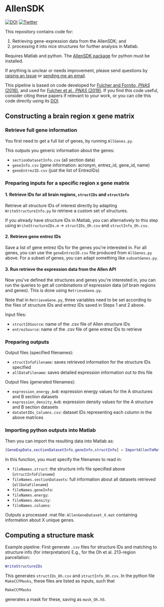 # AllenSDK

[![DOI](https://zenodo.org/badge/104984017.svg)](https://zenodo.org/badge/latestdoi/104984017)
[![Twitter](https://img.shields.io/twitter/url/https/twitter.com/bendfulcher.svg?style=social&label=Follow%20%40bendfulcher)](https://twitter.com/bendfulcher)

This repository contains code for:
1. Retrieving gene-expression data from the AllenSDK; and
2. processing it into nice structures for further analysis in Matlab.

Requires Matlab and python.
The [AllenSDK package](http://alleninstitute.github.io/AllenSDK/install.html) for python must be installed.

If anything is unclear or needs improvement, please send questions by [raising an Issue](https://docs.github.com/en/github/managing-your-work-on-github/creating-an-issue) or [sending me an email](mailto:ben.d.fulcher@gmail.com).

This pipeline is based on code developed for [Fulcher and Fornito, _PNAS_ (2016)](https://doi.org/10.1073/pnas.1513302113), and used for [Fulcher et al., _PNAS_ (2019)](https://doi.org/10.1073/pnas.1814144116).
If you find this code useful, consider citing these papers if relevant to your work, or you can cite this code directly using its [DOI](https://doi.org/10.5281/zenodo.3951756).

## Constructing a brain region x gene matrix

### Retrieve full gene information
You first need to get a full list of genes, by running `AllGenes.py`.

This outputs you generic information about the genes:
* `sectionDatasetInfo.csv` (all section data)
* `geneInfo.csv` (gene information: acronym, entrez_id, gene_id, name)
* `geneEntrezID.csv` (just the list of EntrezIDs)

### Preparing inputs for a specific region x gene matrix

#### 1. Retrieve IDs for all brain regions, `structIDs` and `structInfo`

Retrieve all structure IDs of interest directly by adapting `WriteStructureInfo.py` to retrieve a custom set of structures.

If you already have structure IDs in Matlab, you can alternatively to this step using `WriteStructureIDs.m` -> `structIDs_Oh.csv` and `structInfo_Oh.csv`.

#### 2. Retrieve gene entrez IDs

Save a list of gene entrez IDs for the genes you're interested in.
For all genes, you can use the `geneEntrezID.csv` file produced from `AllGenes.py` above.
For a subset of genes, you can adapt something like `subsetGenes.py`.

#### 3. Run retrieve the expression data from the Allen API

Now you've defined the structures and genes you're interested in, you can run the queries to get all combinations of expression data (of brain regions and genes).
This is done using `RetrieveGene.py`.

Note that in `RetrieveGene.py`, three variables need to be set according to the files of structure IDs and entrez IDs saved in Steps 1 and 2 above.

Input files:
* `structIDSource`: name of the .csv file of Allen structure IDs
* `entrezSource`: name of the .csv file of gene entrez IDs to retrieve

### Preparing outputs

Output files (specified filenames):
* `structInfoFilename`: saves retrieved information for the structure IDs specified
* `allDataFilename`: saves detailed expression information out to this file

Output files (generated filenames):
* `expression_energy_AxB`: expression energy values for the A structures and B section datasets
* `expression_density_AxB`: expression density values for the A structure and B section datasets
* `dataSetIDs_Columns.csv`: dataset IDs representing each column in the above matrices

### Importing python outputs into Matlab

Then you can import the resulting data into Matlab as:
```matlab
[GeneExpData,sectionDatasetInfo,geneInfo,structInfo] = ImportAllenToMatlab();
```

In this function, you must specify the filenames to read in:
* `fileNames.struct`: the structure info file specified above (`structInfoFilename`)
* `fileNames.sectionDatasets`: full information about all datasets retrieved (`allDataFilename`)
* `fileNames.geneInfo`:
* `fileNames.energy`:
* `fileNames.density`:
* `fileNames.columns`:

Outputs a processed .mat file: `AllenGeneDataset_X.mat` containing information about X unique genes.

## Computing a structure mask
Example pipeline:
First generate `.csv` files for structure IDs and matching to structure info (for interpretation)
E.g., for the Oh et al. 213-region parcellation:
```matlab
WriteStructureIDs
```
This generates `structIDs_Oh.csv` and `structInfo_Oh.csv`.
In the python file `MakeCCFMasks`, these files are listed as inputs, such that
```python
MakeCCFMasks
```
generates a mask for these, saving as `mask_Oh.h5`.
